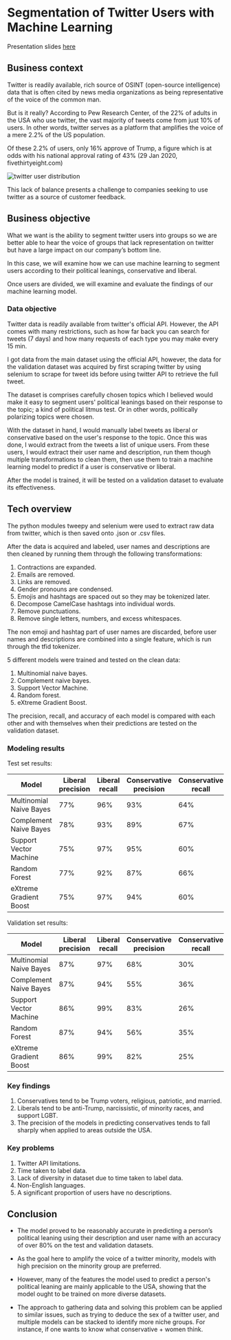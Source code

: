 # Segmentation of Twitter Users with Machine Learning

Presentation slides [here](presentation.pdf)

## Business context

Twitter is readily available, rich source of OSINT (open-source intelligence) data that is often cited by news media organizations as being representative of the voice of the common man.

But is it really? According to Pew Research Center, of the 22% of adults in the USA who use twitter, the vast majority of tweets come from just 10% of users. In other words, twitter serves as a platform that amplifies the voice of a mere 2.2% of the US population.

Of these 2.2% of users, only 16% approve of Trump, a figure which is at odds with his national approval rating of 43% (29 Jan 2020, fivethirtyeight.com)

![twitter user distribution](./images/./images/twitter_user_distribution.jpg)

This lack of balance presents a challenge to companies seeking to use twitter as a source of customer feedback.

## Business objective

What we want is the ability to segment twitter users into groups so we are better able to hear the voice of groups that lack representation on twitter but have a large impact on our company’s bottom line.

In this case, we will examine how we can use machine learning to segment users according to their political leanings, conservative and liberal.

Once users are divided, we will examine and evaluate the findings of our machine learning model.

### Data objective

Twitter data is readily available from twitter's official API. However, the API comes with many restrictions, such as how far back you can search for tweets (7 days) and how many requests of each type you may make every 15 min.

I got data from the main dataset using the official API, however, the data for the validation dataset was acquired by first scraping twitter by using selenium to scrape for tweet ids before using twitter API to retrieve the full tweet.

The dataset is comprises carefully chosen topics which I believed would make it easy to segment users' political leanings based on their response to the topic; a kind of political litmus test. Or in other words, politically polarizing topics were chosen.

With the dataset in hand, I would manually label tweets as liberal or conservative based on the user's response to the topic. Once this was done, I would extract from the tweets a list of unique users. From these users, I would extract their user name and description, run them though multiple transformations to clean them, then use them to train a machine learning model to predict if a user is conservative or liberal.

After the model is trained, it will be tested on a validation dataset to evaluate its effectiveness.

## Tech overview

The python modules tweepy and selenium were used to extract raw data from twitter, which is then saved onto .json or .csv files.

After the data is acquired and labeled, user names and descriptions are then cleaned by running them through the following transformations:
1. Contractions are expanded.
2. Emails are removed.
3. Links are removed.
4. Gender pronouns are condensed.
5. Emojis and hashtags are spaced out so they may be tokenized later.
6. Decompose CamelCase hashtags into individual words.
7. Remove punctuations.
8. Remove single letters, numbers, and excess whitespaces.

The non emoji and hashtag part of user names are discarded, before user names and descriptions are combined into a single feature, which is run through the tfid tokenizer.

5 different models were trained and tested on the clean data:
1. Multinomial naive bayes.
2. Complement naive bayes.
3. Support Vector Machine.
4. Random forest.
5. eXtreme Gradient Boost.

The precision, recall, and accuracy of each model is compared with each other and with themselves when their predictions are tested on the validation dataset.

### Modeling results

Test set results:

| Model | Liberal precision | Liberal recall | Conservative precision | Conservative recall | Accuracy |
| ------ | ------ | ------ | ------ | ------ | ------ |
| Multinomial Naive Bayes | 77% | 96% | 93% | 64% | 82% |
| Complement Naive Bayes | 78% | 93% | 89% | 67% | 82% |
| Support Vector Machine | 75% | 97% | 95% | 60% | 81% |
| Random Forest | 77% | 92% | 87% | 66% | 80% |
| eXtreme Gradient Boost | 75% | 97% | 94% | 60% | 81% |

Validation set results:

| Model | Liberal precision | Liberal recall | Conservative precision | Conservative recall | Accuracy |
| ------ | ------ | ------ | ------ | ------ | ------ |
| Multinomial Naive Bayes | 87% | 97% | 68% | 30% | 85% |
| Complement Naive Bayes | 87% | 94% | 55% | 36% | 84% |
| Support Vector Machine | 86% | 99% | 83% | 26% | 86% |
| Random Forest | 87% | 94% | 56% | 35% | 84% |
| eXtreme Gradient Boost | 86% | 99% | 82% | 25% | 86% |

### Key findings

1. Conservatives tend to be Trump voters, religious, patriotic, and married.
2. Liberals tend to be anti-Trump, narcissistic, of minority races, and support LGBT.
3. The precision of the models in predicting conservatives tends to fall sharply when applied to areas outside the USA.

### Key problems

1. Twitter API limitations.
2. Time taken to label data.
3. Lack of diversity in dataset due to time taken to label data.
4. Non-English languages.
5. A significant proportion of users have no descriptions.

## Conclusion

- The model proved to be reasonably accurate in predicting a person’s political leaning using their
description and user name with an accuracy of over 80% on the test and validation datasets.

- As the goal here to amplify the voice of a twitter minority, models with high precision on the minority group are preferred.

- However, many of the features the model used to predict a person's political leaning are mainly applicable to the USA, showing that the model ought to be trained on more diverse datasets.

- The approach to gathering data and solving this problem can be applied to similar issues, such as trying to deduce the sex of a twitter user, and multiple models can be stacked to identify more niche groups. For instance, if one wants to know what conservative + women think.
